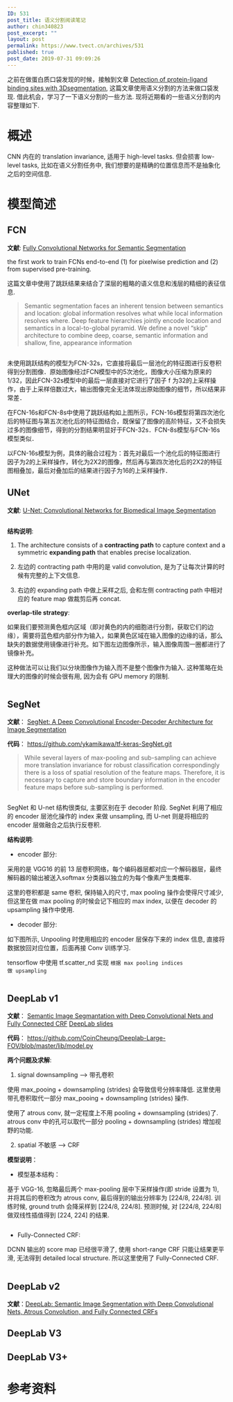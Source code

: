 ```yaml
---
ID: 531
post_title: 语义分割阅读笔记
author: chin340823
post_excerpt: ""
layout: post
permalink: https://www.tvect.cn/archives/531
published: true
post_date: 2019-07-31 09:09:26
---
```

之前在做蛋白质口袋发现的时候，接触到文章 <a href="https://arxiv.org/abs/1904.06517">Detection of protein-ligand binding sites with 3Dsegmentation</a>, 这篇文章使用语义分割的方法来做口袋发现. 借此机会，学习了一下语义分割的一些方法. 现将近期看的一些语义分割的内容整理如下.

<h1>概述</h1>

CNN 内在的 translation invariance, 适用于 high-level tasks. 但会损害 low-level tasks, 比如在语义分割任务中, 我们想要的是精确的位置信息而不是抽象化之后的空间信息.

<h1>模型简述</h1>

<h2>FCN</h2>

<strong>文献</strong>: <a href="https://arxiv.org/abs/1411.4038">Fully Convolutional Networks for Semantic Segmentation</a>

the first work to train FCNs end-to-end (1) for pixelwise prediction and (2) from supervised pre-training.

这篇文章中使用了跳跃结果来结合了深层的粗略的语义信息和浅层的精细的表征信息.

<blockquote>
  Semantic segmentation faces an inherent tension between semantics and location: global information resolves what while local information resolves where. Deep feature hierarchies jointly encode location and semantics in a local-to-global pyramid. We define a novel “skip” architecture to combine deep, coarse, semantic information and shallow, fine, appearance information
</blockquote>

<img src="https://www.tvect.cn/wp-content/uploads/2019/07/fcn.png" alt="" />

未使用跳跃结构的模型为FCN-32s，它直接将最后一层池化的特征图进行反卷积得到分割图像．原始图像经过FCN模型中的5次池化，图像大小压缩为原来的1/32，因此FCN-32s模型中的最后一层直接对它进行了因子 f 为32的上采样操作，由于上采样倍数过大，输出图像完全无法体现出原始图像的细节，所以结果非常差．

在FCN-16s和FCN-8s中使用了跳跃结构如上图所示，FCN-16s模型将第四次池化后的特征图与第五次池化后的特征图结合，既保留了图像的高阶特征，又不会损失过多的图像细节，得到的分割结果明显好于FCN-32s．FCN-8s模型与FCN-16s模型类似．

以FCN-16s模型为例，具体的融合过程为：首先对最后一个池化后的特征图进行因子为2的上采样操作，转化为2X2的图像，然后再与第四次池化后的2X2的特征图相叠加，最后对叠加后的结果进行因子为16的上采样操作．

<h2>UNet</h2>

<strong>文献</strong>: <a href="https://arxiv.org/abs/1505.04597">U-Net: Convolutional Networks for Biomedical Image Segmentation</a>

<img src="https://www.tvect.cn/wp-content/uploads/2019/07/unet.png" alt="" />

<strong>结构说明</strong>:
1. The architecture consists of a <strong>contracting path</strong> to capture context and a symmetric <strong>expanding path</strong> that enables precise localization.

<ol start="2">
<li>左边的 contracting path 中用的是 valid convolution, 是为了让每次计算的时候有完整的上下文信息.</p></li>
<li><p>右边的 expanding path 中做上采样之后, 会和左侧 contracting path 中相对应的 feature map 做裁剪后再 concat.</p></li>
</ol>

<p><strong>overlap-tile strategy</strong>:

如果我们要预测黄色框内区域（即对黄色的内的细胞进行分割，获取它们的边缘），需要将蓝色框内部分作为输入，如果黄色区域在输入图像的边缘的话，那么缺失的数据使用镜像进行补充。如下图左边图像所示，输入图像周围一圈都进行了镜像补充。

这种做法可以让我们以分块图像作为输入而不是整个图像作为输入. 这种策略在处理大的图像的时候会很有用, 因为会有 GPU memory 的限制.

<img src="https://www.tvect.cn/wp-content/uploads/2019/07/overlap-tile.png" alt="" />

<h2>SegNet</h2>

<strong>文献</strong>： <a href="https://arxiv.org/abs/1511.00561">SegNet: A Deep Convolutional Encoder-Decoder Architecture for Image Segmentation</a>

<strong>代码</strong>： https://github.com/ykamikawa/tf-keras-SegNet.git

<blockquote>
  While several layers of max-pooling and sub-sampling can achieve more translation invariance for robust classification correspondingly there is a loss of spatial resolution of the feature maps.
  Therefore, it is necessary to capture and store boundary information in the encoder feature maps before sub-sampling is performed.
</blockquote>

<img src="https://www.tvect.cn/wp-content/uploads/2019/07/segnet.png" alt="" />

SegNet 和 U-net 结构很类似, 主要区别在于 decoder 阶段. SegNet 利用了相应的 encoder 层池化操作的 index 来做 unsampling, 而 U-net 则是将相应的 encoder 层做融合之后执行反卷积.

<strong>结构说明</strong>:

<ul>
<li>encoder 部分:</li>
</ul>

采用的是 VGG16 的前 13 层卷积网络，每个编码器层都对应一个解码器层，最终解码器的输出被送入softmax 分类器以独立的为每个像素产生类概率.

这里的卷积都是 same 卷积, 保持输入的尺寸, max pooling 操作会使得尺寸减少, 但这里在做 max pooling 的时候会记下相应的 max index, 以便在 decoder 的 upsampling 操作中使用.

<ul>
<li>decoder 部分:</li>
</ul>

如下图所示, Unpooling 时使用相应的 encoder 层保存下来的 index 信息, 直接将数据放回对应位置，后面再接 Conv 训练学习.

tensorflow 中使用 tf.scatter_nd 实现 <code>根据 max pooling indices 做 upsampling</code>

<img src="https://www.tvect.cn/wp-content/uploads/2019/07/unpooing_with_index.png" alt="" />

<h2>DeepLab v1</h2>

<strong>文献</strong>：
<a href="https://arxiv.org/abs/1606.00915">Semantic Image Segmantation with Deep Convolutional Nets and Fully Connected CRF</a>
<a href="http://vision.cs.utexas.edu/381V-fall2016/slides/kelle_paper.pdf">DeepLab slides</a>

<strong>代码</strong>： https://github.com/CoinCheung/Deeplab-Large-FOV/blob/master/lib/model.py

<strong>两个问题及求解</strong>:

<ol>
<li>signal downsampling  --> 带孔卷积</li>
</ol>

使用 max_pooing + downsampling (strides) 会导致信号分辨率降低. 这里使用带孔卷积取代一部分 max_pooing + downsampling (strides) 操作.

使用了 atrous conv, 就一定程度上不用 pooling + downsampling (strides)了. atrous conv 中的孔可以取代一部分 pooling + downsampling (strides) 增加视野的功能.

<ol start="2">
<li>spatial 不敏感  --> CRF</li>
</ol>

<strong>模型说明</strong>：

<ul>
<li>模型基本结构：</li>
</ul>

基于 VGG-16, 忽略最后两个 max-pooling 层中下采样操作(即 stride 设置为 1), 并将其后的卷积改为 atrous conv,  最后得到的输出分辨率为 [224/8, 224/8].
训练时候, ground truth 会降采样到 [224/8, 224/8].
预测时候, 对 [224/8, 224/8] 做双线性插值得到 [224, 224] 的结果.

<img src="https://www.tvect.cn/wp-content/uploads/2019/07/vgg-16-1024x282.png" alt="" />

<ul>
<li>Fully-Connected CRF:</li>
</ul>

DCNN 输出的 score map 已经很平滑了, 使用 short-range CRF 只能让结果更平滑, 无法得到 detailed local structure.
所以这里使用了 Fully-Connected CRF.

<img src="https://www.tvect.cn/wp-content/uploads/2019/07/fc-crf.png" alt="" />

<h2>DeepLab v2</h2>

<strong>文献</strong>：<a href="https://arxiv.org/abs/1606.00915">DeepLab: Semantic Image Segmentation with Deep Convolutional Nets, Atrous Convolution, and Fully Connected CRFs</a>

<h2>DeepLab V3</h2>

<h2>DeepLab V3+</h2>

<h1>参考资料</h1>